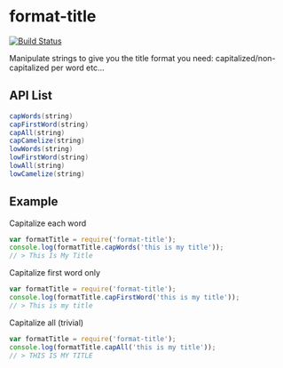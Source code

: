 # format-title

[![Build Status](https://travis-ci.org/dvoaviarison/format-title.svg?branch=master)](https://travis-ci.org/dvoaviarison/format-title)

Manipulate strings to give you the title format you need: capitalized/non-capitalized per word etc...

## API List
```java
capWords(string)
capFirstWord(string)
capAll(string)
capCamelize(string)
lowWords(string)
lowFirstWord(string)
lowAll(string)
lowCamelize(string)
```

## Example

Capitalize each word

```js
var formatTitle = require('format-title');
console.log(formatTitle.capWords('this is my title'));
// > This Is My Title
```

Capitalize first word only

```js
var formatTitle = require('format-title');
console.log(formatTitle.capFirstWord('this is my title'));
// > This is my title
```

Capitalize all (trivial)

```js
var formatTitle = require('format-title');
console.log(formatTitle.capAll('this is my title'));
// > THIS IS MY TITLE
```


